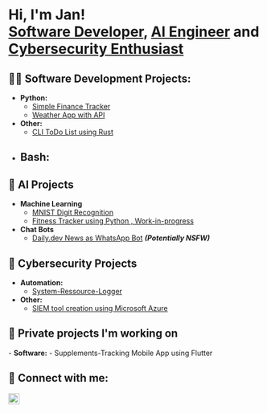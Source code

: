 <h1>Hi, I'm Jan! <br/><a href="https://github.com/janwichmann98">Software Developer</a>, <a href="https://github.com/janwichmann98">AI Engineer</a> and <a href="https://github.com/janwichmann98/">Cybersecurity Enthusiast</a></h1>

<h2>👨‍💻 Software Development Projects:</h2>

- <b>Python:</b>
  - [Simple Finance Tracker](https://github.com/janwichmann98/finance-tracker-v1)
  - [Weather App with API]()
- <b>Other:</b>
  - [CLI ToDo List using Rust](https://github.com/janwichmann98/cli-todo-app)
- <b>Bash:</b>
  - 

<h2>🤖 AI Projects</h2>

- <b>Machine Learning</b>
  - [MNIST Digit Recognition](https://github.com/janwichmann98/mnist-digit-recognition)
  - [Fitness Tracker using Python , Work-in-progress]("link")
- <b>Chat Bots</b>
  - [Daily.dev News as WhatsApp Bot]("link") <b><i>(Potentially NSFW)</b></i>

<h2>👾 Cybersecurity Projects</h2>

- <b>Automation:</b>
  - [System-Ressource-Logger]("link")
- <b>Other:</b>
  - [SIEM tool creation using Microsoft Azure]("link")

<h2>🔭 Private projects I'm working on</h2>
- <b>Software:</b>
  - Supplements-Tracking Mobile App using Flutter

<h2> 🤳 Connect with me:</h2>

[<img align="left" alt="JanWichmann | linkedin" width="22px" src="https://cdn.jsdelivr.net/npm/simple-icons@v3/icons/linkedin.svg" />](https://linkedin.com/in/jan-wichmann)
